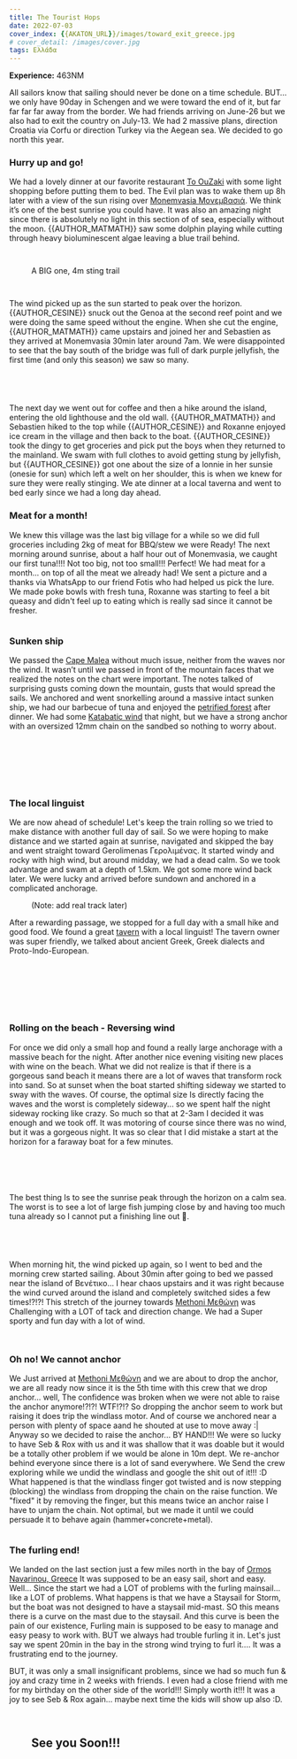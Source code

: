 ```yaml
---
title: The Tourist Hops
date: 2022-07-03
cover_index: {{AKATON_URL}}/images/toward_exit_greece.jpg
# cover_detail: /images/cover.jpg
tags: Ελλάδα
---
```


<div><strong>Experience:</strong> 463NM</div>
<p>All sailors know that sailing should never be done on a time schedule. BUT… we only have 90day in Schengen and we were toward the end of it, but far far far far away from the border. We had friends arriving on June-26 but we also had to exit the country on July-13. We had 2 massive plans, direction Croatia via Corfu or direction Turkey via the Aegean sea. We decided to go north this year.</p>

<h3>Hurry up and go!</h3>

<p>We had a lovely dinner at our favorite restaurant <a rel="noreferrer noopener" href="https://goo.gl/maps/fxeYLH7rtLMjRhBR8" target="_blank">To OuZaki</a> with some light shopping before putting them to bed. The Evil plan was to wake them up 8h later with a view of the sun rising over <a rel="noreferrer noopener" href="https://en.wikipedia.org/wiki/Monemvasia" data-type="URL" data-id="https://en.wikipedia.org/wiki/Monemvasia" target="_blank">Monemvasia Μονεμβασιά</a>. We think it’s one of the best sunrise you could have. It was also an amazing night since there is absolutely no light in this section of of sea, especially without the moon. {{AUTHOR_MATMATH}} saw some dolphin playing while cutting through heavy bioluminescent algae leaving a blue trail behind.</p>

<figure class="max-width-image">
    <img src="{{AKATON_URL}}/images/2022-06-24_momenvasia.jpg" alt=""/>
</figure>

<figure class="max-width-image">
    <img src="{{AKATON_URL}}/images/2022-06-27-momenvasia_seb.jpg" alt=""/>
</figure>


<figure class="max-width-image">
<img src="{{AKATON_URL}}/images/2022-06-27_medusa.jpg" alt=""/>
<figcaption class="wp-element-caption">A BIG one, 4m sting trail</figcaption>
</figure>

<figure class="max-width-image">
<img src="{{AKATON_URL}}/images/2022-06-27_flower.jpg" alt=""/>
</figure>

<figure class="max-width-image">
<img src="{{AKATON_URL}}/images/2022-06_27_building.jpg" alt=""/>
</figure>


<p>The wind picked up as the sun started to peak over the horizon. {{AUTHOR_CESINE}} snuck out the Genoa at the second reef point and we were doing the same speed without the engine. When she cut the engine, {{AUTHOR_MATMATH}} came upstairs and joined her and Sebastien as they arrived at Monemvasia 30min later around 7am. We were disappointed to see that the bay south of the bridge was full of dark purple jellyfish, the first time (and only this season) we saw so many.</p>


<figure class="max-width-image">
<img src="{{AKATON_URL}}/images/2022-06-27_collage1_door.jpg" alt=""/>
</figure>


<figure class="max-width-image">
<img src="{{AKATON_URL}}/images/2022-06-27_collage1_sea.jpg" alt=""/>
</figure>

<figure class="max-width-image">
<img src="{{AKATON_URL}}/images/2022-06-27_collage1_hike.jpg" alt=""/>
</figure>

<figure class="max-width-image">
<img src="{{AKATON_URL}}/images/2022-06-27_collage1_topHill.jpg" alt=""/>
</figure>

<p>The next day we went out for coffee and then a hike around the island, entering the old lighthouse and the old wall. {{AUTHOR_MATMATH}} and Sebastien hiked to the top while {{AUTHOR_CESINE}} and Roxanne enjoyed ice cream in the village and then back to the boat. {{AUTHOR_CESINE}} took the dingy to get groceries and pick put the boys when they returned to the mainland. We swam with full clothes to avoid getting stung by jellyfish, but {{AUTHOR_CESINE}} got one about the size of a lonnie in her sunsie (onesie for sun) which left a welt on her shoulder, this is when we knew for sure they were really stinging. We ate dinner at a local taverna and went to bed early since we had a long day ahead.</p>


<h3>Meat for a month!</h3>

<p>We knew this village was the last big village for a while so we did full groceries including 2kg of meat for BBQ/stew we were Ready! The next morning around sunrise, about a half hour out of Monemvasia, we caught our first tuna!!!! Not too big, not too small!!! Perfect! We had meat for a month... on top of all the meat we already had! We sent a picture and a thanks via WhatsApp to our friend Fotis who had helped us pick the lure. We made poke bowls with fresh tuna, Roxanne was starting to feel a bit queasy and didn't feel up to eating which is really sad since it cannot be fresher. </p>

<figure class="max-width-image">
<img src="{{AKATON_URL}}/images/2022-06-28_Tuna.jpg" alt=""/>
</figure>

<h3>Sunken ship</h3>

<p>We passed the <a rel="noreferrer noopener" href="https://www.google.com/maps/place/Cape+Malea+Light+House/@36.4226286,23.1384432,12.75z/data=!4m5!3m4!1s0x149e7a7cfe02f237:0x965c31c694714a1b!8m2!3d36.4503933!4d23.2016199" data-type="URL" data-id="https://www.google.com/maps/place/Cape+Malea+Light+House/@36.4226286,23.1384432,12.75z/data=!4m5!3m4!1s0x149e7a7cfe02f237:0x965c31c694714a1b!8m2!3d36.4503933!4d23.2016199" target="_blank">Cape Malea</a> without much issue, neither from the waves nor the wind. It wasn’t until we passed in front of the mountain faces that we realized the notes on the chart were important. The notes talked of surprising gusts coming down the mountain, gusts that would spread the sails. We anchored and went snorkelling around a massive intact sunken ship, we had our barbecue of tuna and enjoyed the <a rel="noreferrer noopener" href="https://goo.gl/maps/9UddULh6C6NvAxJfA" target="_blank">petrified forest</a> after dinner. We had some <a rel="noreferrer noopener" href="https://en.wikipedia.org/wiki/Katabatic_wind" target="_blank">Katabatic wind</a> that night, but we have a strong anchor with an oversized 12mm chain on the sandbed so nothing to worry about.</p>


<figure class="max-width-image">
<img src="{{AKATON_URL}}/images/2022-06-28_bbq.jpg" alt=""/>
</figure>

<figure class="max-width-image">
<img src="{{AKATON_URL}}/images/2022-06-28_wing_on_wing.jpg" alt=""/>
</figure>

<figure class="max-width-image">
<img src="{{AKATON_URL}}/images/2022-06-28_DeadForest.jpg" alt=""/>
</figure>

<figure class="max-width-image">
<img src="{{AKATON_URL}}/images/2022-06-28_sunkenShip.jpg" alt=""/>
</figure>

<figure class="max-width-image">
<img src="{{AKATON_URL}}/images/2022-06-28_sunken_seb.jpg" alt=""/>
</figure>

<figure class="max-width-image">
<img src="{{AKATON_URL}}/images/2022-06-28_poke_bowl.jpg" alt=""/>
</figure>


<figure class="max-width-image">
<img src="/imsges/2022-06-28_deadForestPano.jpg" alt=""/>
</figure>

<h3>The local linguist</h3>

<p>We are now ahead of schedule! Let's keep the train rolling so we tried to make distance with another full day of sail. So we were hoping to make distance and we started again at sunrise, navigated and skipped the bay and went straight toward Gerolimenas Γερολιμένας. It started windy and rocky with high wind, but around midday, we had a dead calm. So we took advantage and swam at a depth of 1.5km. We got some more wind back later. We were lucky and arrived before sundown and anchored in a complicated anchorage. </p>

<figure class="max-width-image">
<img src="{{AKATON_URL}}/images/2022-06-28_route_map.png" alt=""/>
<figcaption class="wp-element-caption">(Note: add real track later)</figcaption>
</figure>

<p>After a rewarding passage, we stopped for a full day with a small hike and good food. We found a great <a href="https://goo.gl/maps/qPYVUSR4UmwU2L3q8" data-type="URL" data-id="https://goo.gl/maps/qPYVUSR4UmwU2L3q8">tavern</a> with a local linguist! The tavern owner was super friendly, we talked about ancient Greek, Greek dialects and Proto-Indo-European. </p>

<figure class="max-width-image">
<img src="{{AKATON_URL}}/images/2022-06_touristHop/PXL_20220630_152942015.MP_-1024x576.jpg" alt=""/>
</figure>

<figure class="max-width-image">
<img src="{{AKATON_URL}}/images/2022-06_touristHop/PXL_20220630_145850263-1024x576.jpg" alt=""/>
</figure>

<figure class="max-width-image">
<img src="{{AKATON_URL}}/images/2022-06_touristHop/PXL_20220629_182348509-1024x576.jpg" alt=""/>
</figure>

<figure class="max-width-image">
<img src="{{AKATON_URL}}/images/2022-06_touristHop/DSCF5252.jpg" alt=""/>
</figure>

<figure class="max-width-image">
<img src="{{AKATON_URL}}/images/2022-06_touristHop/0000_0000_00000000842.jpg" alt=""/>
</figure>

<figure class="max-width-image">
<img src="{{AKATON_URL}}/images/2022-06_touristHop/DSCF5465-1024x768.jpg" alt=""/>
</figure>

<figure class="max-width-image">
<img src="{{AKATON_URL}}/images/2022-06_touristHop/0000_0000_00000000102-PANO-1024x279.jpg" alt=""/>
</figure>

<h3>Rolling on the beach - Reversing wind</h3>

<p>For once we did only a small hop and found a really large anchorage with a massive beach for the night. After another nice evening visiting new places with wine on the beach. What we did not realize is that if there is a gorgeous sand beach it means there are a lot of waves that transform rock into sand. So at sunset when the boat started shifting sideway we started to sway with the waves. Of course, the optimal size Is directly facing the waves and the worst is completely sideway... so we spent half the night sideway rocking like crazy. So much so that at 2-3am I decided it was enough and we took off.  It was motoring of course since there was no wind, but it was a gorgeous night. It was so clear that I did mistake a start at the horizon for a faraway boat for a few minutes. </p>

<figure class="max-width-image">
<img src="{{AKATON_URL}}/images/2022-06_touristHop/DSCF5544-1024x768.jpg" alt=""/>
</figure>

<figure class="max-width-image">
<img src="{{AKATON_URL}}/images/2022-06_touristHop/PXL_20220701_174446962.MP_-1024x576.jpg" alt=""/>
</figure>

<figure class="max-width-image">
<img src="{{AKATON_URL}}/images/2022-06_touristHop/PXL_20220701_174433902.MP_-1024x576.jpg" alt=""/>
</figure>

<figure class="max-width-image">
<img src="{{AKATON_URL}}/images/2022-06_touristHop/PXL_20220701_172936033.MP_-1024x576.jpg" alt=""/>
</figure>

<figure class="max-width-image">
<img src="{{AKATON_URL}}/images/2022-06_touristHop/PXL_20220701_170551334.MP_-1024x576.jpg" alt=""/>
</figure>


<p>The best thing Is to see the sunrise peak through the horizon on a calm sea. The worst is to see a lot of large fish jumping close by and having too much tuna already so I cannot put a finishing line out 🤣. </p>

<figure class="max-width-image">
<img src="{{AKATON_URL}}/images/2022-06_touristHop/PXL_20220627_031919733-1024x576.jpg" alt=""/>
</figure>

<figure class="max-width-image">
<img src="{{AKATON_URL}}/images/2022-06_touristHop/PXL_20220627_0333092202-1024x576.jpg" alt=""/>
</figure>

<figure class="max-width-image">
<img src="{{AKATON_URL}}/images/2022-06_touristHop/received_731631627955433-1024x576.jpeg" alt=""/>
</figure>

<figure class="max-width-image">
<img src="{{AKATON_URL}}/images/2022-06_touristHop/PXL_20220627_024154985-1024x576.jpg" alt=""/>
</figure>


<p>When morning hit, the wind picked up again, so I went to bed and the morning crew started sailing. About 30min after going to bed we passed near the island of Βενέτικο... I hear chaos upstairs and it was right because the wind curved around the island and completely switched sides a few times!?!?! This stretch of the journey towards <a href="https://www.google.com/maps/place/Methoni+240+06,+Greece/@36.8194274,21.7027296,16z/data=!3m1!4b1!4m6!3m5!1s0x1361705340fdd0bd:0x973b586fd4a2d258!8m2!3d36.8199022!4d21.7063018!16zL20vMGQzZzE5?coh=164777&amp;entry=tt">Methoni Μεθώνη</a> was Challenging with a LOT of tack and direction change. We had a Super sporty and fun day with a lot of wind. </p>

<figure class="max-width-image">
<img src="{{AKATON_URL}}/images/2022-06_touristHop/0000_0000_00000000772-1024x414.jpg" alt=""/>
</figure>

<figure class="max-width-image">
<img src="{{AKATON_URL}}/images/2022-06_touristHop/PXL_20220702_140907275-1024x576.jpg" alt=""/>
</figure>

<h3>Oh no! We cannot anchor</h3>

<p>We Just arrived at <a href="https://www.google.com/maps/place/Methoni+240+06,+Greece/@36.8194274,21.7027296,16z/data=!3m1!4b1!4m6!3m5!1s0x1361705340fdd0bd:0x973b586fd4a2d258!8m2!3d36.8199022!4d21.7063018!16zL20vMGQzZzE5?coh=164777&amp;entry=tt">Methoni Μεθώνη</a> and we are about to drop the anchor, we are all ready now since it is the 5th time with this crew that we drop anchor... well, The confidence was broken when we were not able to raise the anchor anymore!?!?! WTF!?!? So dropping the anchor seem to work but raising it does trip the windlass motor. And of course we anchored near a person with plenty of space aand he shouted at use to move away :| Anyway so we decided to raise the anchor... BY HAND!!! We were so lucky to have Seb &amp; Rox with us and it was shallow that it was doable but it would be a totally other problem if we would be alone in 10m dept. We re-anchor behind everyone since there is a lot of sand everywhere. We Send the crew exploring while we undid the windlass and google the shit out of it!!! :D What happened is that the windlass finger got twisted and is now stepping (blocking) the windlass from dropping the chain on the raise function.  We "fixed" it by removing the finger, but this means twice an anchor raise I have to unjam the chain. Not optimal, but we made it until we could persuade it to behave again (hammer+concrete+metal).</p>

<figure class="max-width-image">
<img src="{{AKATON_URL}}/images/2022-06_touristHop/PXL_20220702_143617273.MP_-1024x576.jpg" alt=""/>
</figure>

<h3>The furling end!</h3>

<p>We landed on the last section just a few miles north in the bay of <a href="https://goo.gl/maps/E9fseBx5sH4BYmGw8">Ormos Navarinou, Greece</a> It was supposed to be an easy sail, short and easy. Well... Since the start we had a LOT of problems with the furling mainsail... like a LOT of problems. What happens is that we have a Staysail for Storm, but the boat was not designed to have a staysail mid-mast. SO this means there is a curve on the mast due to the staysail. And this curve is been the pain of our existence, Furling main is supposed to be easy to manage and easy peasy to work with. BUT we always had trouble furling it in. Let's just say we spent 20min in the bay in the strong wind trying to furl it.... It was a frustrating end to the journey. </p>

<p>BUT, it was only a small insignificant problems, since we had so much fun &amp; joy and crazy time in 2 weeks with friends. I even had a close friend with me for my birthday on the other side of the world!!! Simply worth it!!! It was a joy to see Seb &amp; Rox again... maybe next time the kids will show up also :D. </p>

<figure class="wp-block-gallery has-nested-images columns-default is-cropped">

<figure class="max-width-image">
<img src="{{AKATON_URL}}/images/2022-06_touristHop/PXL_20220701_170451466.MP_-1024x576.jpg" alt=""/>
</figure>

<figure class="max-width-image">
<img src="{{AKATON_URL}}/images/2022-06_touristHop/PXL_20220627_181955579.MP_-1024x576.jpg" alt=""/>
</figure>

<h2 class="has-text-align-center">See you Soon!!!</h2>
